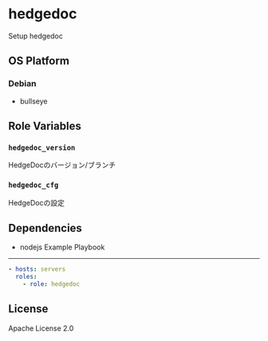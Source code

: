 hedgedoc
=================

Setup hedgedoc

OS Platform
-----------------

### Debian

- bullseye

Role Variables
--------------

### `hedgedoc_version`

HedgeDocのバージョン/ブランチ

### `hedgedoc_cfg`

HedgeDocの設定

Dependencies
--------------

- nodejs
Example Playbook
--------------

```yaml
- hosts: servers
  roles:
    - role: hedgedoc
```

License
--------------

Apache License 2.0
